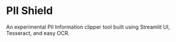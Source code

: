 # PII Shield 
An experimental PII Information clipper tool built using Streamlit UI, Tesseract, and easy OCR.
